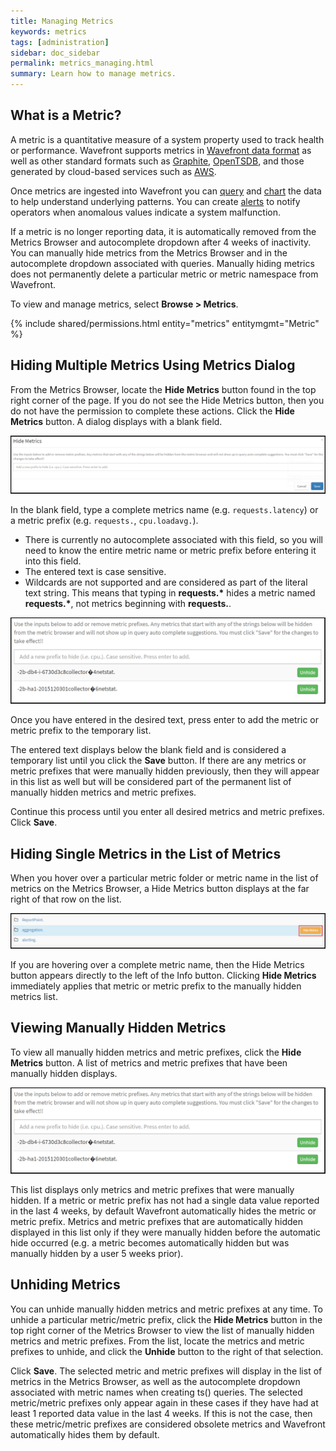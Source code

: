 ```yaml
---
title: Managing Metrics
keywords: metrics
tags: [administration]
sidebar: doc_sidebar
permalink: metrics_managing.html
summary: Learn how to manage metrics.
---
```


## What is a Metric?

A metric is a quantitative measure of a system property used to track health or performance. Wavefront supports metrics
in [Wavefront data format](wavefront_data_format) as well as other standard formats such as [Graphite](http://graphite.readthedocs.io/en/latest/index.html),  [OpenTSDB](http://opentsdb.net/docs/build/html/user_guide/writing.html), and those generated by cloud-based services
such as [AWS](integrations_aws_metrics).

Once metrics are ingested into Wavefront you can [query](query_language_getting_started) and
[chart](charts) the data to help understand underlying patterns. You can create
[alerts](alerts_managing) to notify operators when anomalous values indicate a system malfunction.

If a metric is no longer reporting data, it is automatically removed from the Metrics Browser and autocomplete dropdown after 4 weeks of inactivity. You can manually hide metrics from the Metrics Browser and in the autocomplete dropdown associated with queries. Manually hiding metrics does not permanently delete a particular metric or metric namespace from Wavefront.
  
To view and manage metrics, select **Browse > Metrics**.
 
{% include shared/permissions.html entity="metrics" entitymgmt="Metric" %}

## Hiding Multiple Metrics Using Metrics Dialog
 
From the Metrics Browser, locate the **Hide Metrics** button found in the top right corner of the page. If you do not see the Hide Metrics button, then you do not have the permission to complete these actions. Click the **Hide Metrics** button. A dialog displays with a blank field.

![hide metrics](images/hide_metrics.png)

In the blank field, type a complete metrics name (e.g. `requests.latency`) or a metric prefix (e.g. `requests.`, `cpu.loadavg.`).

- There is currently no autocomplete associated with this field, so you will need to know the entire metric name or metric prefix before entering it into this field.
- The entered text is case sensitive.
- Wildcards are not supported and are considered as part of the literal text string. This means that typing in **requests.\*** hides a metric named **requests.\***, not metrics beginning with **requests.**.

![hidden metrics](images/hidden_metrics.png)
 
Once you have entered in the desired text, press enter to add the metric or metric prefix to the temporary list.

The entered text displays below the blank field and is considered a temporary list until you click the **Save** button.  If there are any metrics or metric prefixes that were manually hidden previously, then they will appear in this list as well but will be considered part of the permanent list of manually hidden metrics and metric prefixes.
 
Continue this process until you enter all desired metrics and metric prefixes. Click **Save**.
 
## Hiding Single Metrics in the List of Metrics
 
When you hover over a particular metric folder or metric name in the list of metrics on the Metrics Browser, a Hide Metrics button displays at the far right of that row on the list.

![metrics list hide](images/metrics_list_hide.png)

If you are hovering over a complete metric name, then the Hide Metrics button appears directly to the left of the Info button. Clicking **Hide Metrics** immediately applies that metric or metric prefix to the manually hidden metrics list.
 
## Viewing Manually Hidden Metrics
 
To view all manually hidden metrics and metric prefixes, click the **Hide Metrics** button. A list of metrics and metric prefixes that have been manually hidden displays.

![viewing hidden metrics](images/viewing_hidden_metrics.png)

This list displays only metrics and metric prefixes that were manually hidden. If a metric or metric prefix has not had a single data value reported in the last 4 weeks, by default Wavefront automatically hides the metric or metric prefix. Metrics and metric prefixes that are automatically hidden displayed in this list only if they were manually hidden before the automatic hide occurred (e.g. a metric becomes automatically hidden but was manually hidden by a user 5 weeks prior).
 
## Unhiding Metrics
 
You can unhide manually hidden metrics and metric prefixes at any time. To unhide a particular metric/metric prefix, click the **Hide Metrics** button in the top right corner of the Metrics Browser to view the list of manually hidden metrics and metric prefixes. From the list, locate the metrics and metric prefixes to unhide, and click the **Unhide** button to the right of that selection.

Click **Save**. The selected metric and metric prefixes will display in the list of metrics in the Metrics Browser, as well as the autocomplete dropdown associated with metric names when creating ts() queries. The selected metric/metric prefixes only appear again in these cases if they have had at least 1 reported data value in the last 4 weeks. If this is not the case, then these metric/metric prefixes are considered obsolete metrics and Wavefront automatically hides them by default.



